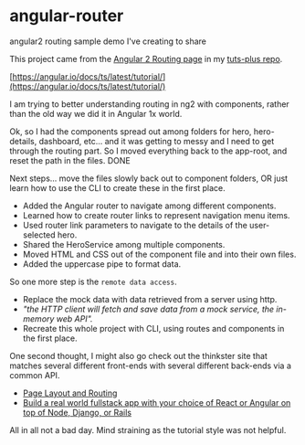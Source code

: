 # angular-router
angular2 routing sample demo I've creating to share

This project came from the [Angular 2 Routing page](https://github.com/gokemon/tuts-plus/blob/master/Angular2Routing.MD) in my [tuts-plus repo](https://github.com/gokemon/tuts-plus). 


[https://angular.io/docs/ts/latest/tutorial/](https://angular.io/docs/ts/latest/tutorial/)

I am trying to better understanding routing in ng2 with components, rather than the old way we did it in Angular 1x world.


Ok, so I had the components spread out among folders for hero, hero-details, dashboard, etc... and it was getting to messy and I need to get through the routing part.
So I moved everything back to the app-root, and reset the path in the files.
DONE

Next steps... move the files slowly back out to component folders, OR
just learn how to use the CLI to create these in the first place.


- Added the Angular router to navigate among different components.
- Learned how to create router links to represent navigation menu items.
- Used router link parameters to navigate to the details of the user-selected hero.
- Shared the HeroService among multiple components.
- Moved HTML and CSS out of the component file and into their own files.
- Added the uppercase pipe to format data.


So one more step is the  `remote data access`.

- Replace the mock data with data retrieved from a server using http.
- *"the HTTP client will fetch and save data from a mock service, the in-memory web API".*
- Recreate this whole project with CLI, using routes and components in the first place. 

One second thought, I might also go check out the thinkster site that matches several different front-ends with several different back-ends via a common API.

- [Page Layout and Routing](https://thinkster.io/tutorials/building-real-world-angular-2-apps/page-layout-and-routing)
- [Build a real world fullstack app with your choice of React or Angular on top of Node, Django, or Rails](https://thinkster.io/tutorials/fullstack)

 

All in all not a bad day. Mind straining as the tutorial style was not helpful. 




